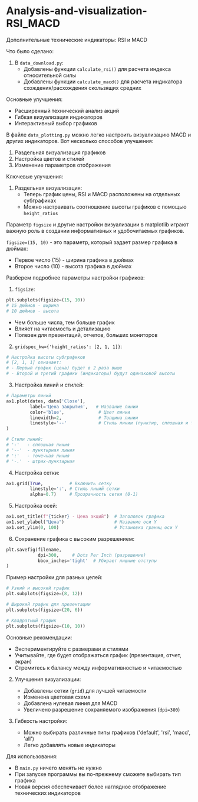 # Analysis-and-visualization-RSI_MACD
Дополнительные технические индикаторы: RSI и MACD

Что было сделано:

1. В `data_download.py`:
   - Добавлены функции `calculate_rsi()` для расчета индекса относительной силы
   - Добавлены функции `calculate_macd()` для расчета индикатора схождения/расхождения скользящих средних

Основные улучшения:
- Расширенный технический анализ акций
- Гибкая визуализация индикаторов
- Интерактивный выбор графиков

В файле `data_plotting.py` можно легко настроить визуализацию MACD и других индикаторов. Вот несколько способов улучшения:

1. Раздельная визуализация графиков
2. Настройка цветов и стилей
3. Изменение параметров отображения

Ключевые улучшения:

1. Раздельная визуализация:
   - Теперь график цены, RSI и MACD расположены на отдельных субграфиках
   - Можно настраивать соотношение высоты графиков с помощью `height_ratios`

Параметр `figsize` и другие настройки визуализации в matplotlib играют важную роль в создании информативных и удобочитаемых графиков.

`figsize=(15, 10)` - это параметр, который задает размер графика в дюймах:
- Первое число (15) - ширина графика в дюймах
- Второе число (10) - высота графика в дюймах

Разберем подробнее параметры настройки графиков:

1. `figsize`:
```python
plt.subplots(figsize=(15, 10))
# 15 дюймов - ширина
# 10 дюймов - высота
```
- Чем больше числа, тем больше график
- Влияет на читаемость и детализацию
- Полезен для презентаций, отчетов, больших мониторов

2. `gridspec_kw={'height_ratios': [2, 1, 1]}`:
```python
# Настройка высоты субграфиков
# [2, 1, 1] означает:
# - Первый график (цена) будет в 2 раза выше
# - Второй и третий графики (индикаторы) будут одинаковой высоты
```

3. Настройка линий и стилей:
```python
# Параметры линий
ax1.plot(dates, data['Close'], 
         label='Цена закрытия',   # Название линии
         color='blue',             # Цвет линии
         linewidth=2,              # Толщина линии
         linestyle='--'            # Стиль линии (пунктир, сплошная и т.д.)
)

# Стили линий:
# '-'   - сплошная линия
# '--'  - пунктирная линия
# ':'   - точечная линия
# '-.'  - штрих-пунктирная
```

4. Настройка сетки:
```python
ax1.grid(True,          # Включить сетку
         linestyle=':', # Стиль линий сетки
         alpha=0.7)     # Прозрачность сетки (0-1)
```

5. Настройка осей:
```python
ax1.set_title(f"{ticker} - Цена акций")  # Заголовок графика
ax1.set_ylabel("Цена")                   # Название оси Y
ax1.set_ylim(0, 100)                     # Установка границ оси Y
```

6. Сохранение графика с высоким разрешением:
```python
plt.savefig(filename, 
            dpi=300,     # Dots Per Inch (разрешение)
            bbox_inches='tight'  # Убирает лишние отступы
)
```

Пример настройки для разных целей:

```python
# Узкий и высокий график
plt.subplots(figsize=(8, 12))

# Широкий график для презентации
plt.subplots(figsize=(20, 6))

# Квадратный график
plt.subplots(figsize=(10, 10))
```

Основные рекомендации:
- Экспериментируйте с размерами и стилями
- Учитывайте, где будет отображаться график (презентация, отчет, экран)
- Стремитесь к балансу между информативностью и читаемостью

2. Улучшения визуализации:
   - Добавлены сетки (`grid`) для лучшей читаемости
   - Изменена цветовая схема
   - Добавлена нулевая линия для MACD
   - Увеличено разрешение сохраняемого изображения (`dpi=300`)

3. Гибкость настройки:
   - Можно выбирать различные типы графиков ('default', 'rsi', 'macd', 'all')
   - Легко добавлять новые индикаторы

Для использования:
- В `main.py` ничего менять не нужно
- При запуске программы вы по-прежнему сможете выбирать тип графика
- Новая версия обеспечивает более наглядное отображение технических индикаторов
